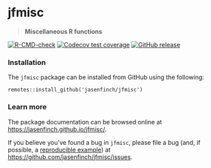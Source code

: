 # jfmisc

> **Miscellaneous R functions**

<!-- badges: start -->
[![R-CMD-check](https://github.com/jasenfinch/jfmisc/actions/workflows/R-CMD-check.yaml/badge.svg)](https://github.com/jasenfinch/jfmisc/actions/workflows/R-CMD-check.yaml)
[![Codecov test coverage](https://codecov.io/gh/jasenfinch/jfmisc/branch/main/graph/badge.svg)](https://app.codecov.io/gh/jasenfinch/jfmisc?branch=main)
[![GitHub release](https://img.shields.io/github/release/jasenfinch/jfmisc.svg)](https://GitHub.com/jasenfinch/jfmisc/releases/)
<!-- badges: end -->
  
### Installation

The `jfmisc` package can be installed from GitHub using the following:

```
remotes::install_github('jasenfinch/jfmisc')
```

### Learn more

The package documentation can be browsed online at <https://jasenfinch.github.io/jfmisc/>. 

If you believe you've found a bug in `jfmisc`, please file a bug (and, if
possible, a [reproducible example](https://reprex.tidyverse.org)) at
<https://github.com/jasenfinch/jfmisc/issues>.
